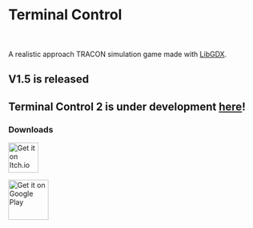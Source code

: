 # Terminal Control
\
\
A realistic approach TRACON simulation game made with [LibGDX](https://libgdx.badlogicgames.com/).

## V1.5 is released

## Terminal Control 2 is under development [here](https://github.com/Bombbird2001/Terminal-Control-2)!

### Downloads

[<img src="https://static.itch.io/images/badge.svg"
     alt="Get it on Itch.io"
     height="60">](https://bombbird2001.itch.io/terminal-control)

[<img src="https://play.google.com/intl/en_us/badges/images/generic/en-play-badge.png"
     alt="Get it on Google Play"
     height="80">](https://play.google.com/store/apps/details?id=com.bombbird.terminalcontrollite)
